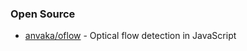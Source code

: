 


### Open Source
- [anvaka/oflow](https://github.com/anvaka/oflow) - Optical flow detection in JavaScript

